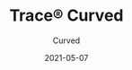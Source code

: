 ---
title: "Trace® Curved"
image_primary: "img/trace-curved-web-0001.jpg"
image_secondary: "img/Arktura-Trace-Curved-Ceiling-Feature-Image-v1-1600x1600.png"
description: "Curved%u2019s%20powder-coated%20aluminum%20torsion%20spring%20panels%20use%20gently%20curved%2C%20thin%20lines%20for%20a%20beautiful%20symphony%20of%20movement.%20Elevate%20the%20symphony%20with%20our%20optional%20InLine%20lighting%20or%20keep%20the%20sound%20down%2C%20with%20our%20Soft%20Sound%AE%20backer.%20Or%2C%20if%20you%20need%20additional%20brightness%2C%20add%20our%20backlighting."
designer: "Arktura"
tags: 
  - "Acoustic"
  - "Ceiling Panels"
  - "Wall Panels"
  - "Lighting"
subtitle: "Curved"
href: "https://arktura.com/product/trace-curved/"
category: "Acoustic"
manufacturer: "Arktura"
slug: "/manufacturers/arktura/acoustic/arktura-trace-curved"
date: "2021-05-07"
---